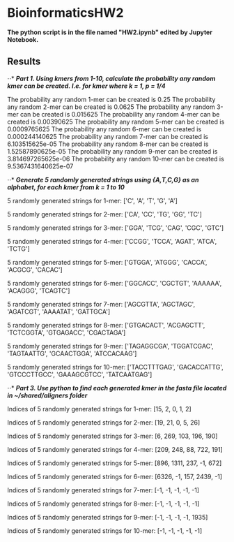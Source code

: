 # BioinformaticsHW2

**The python script is in the file named "HW2.ipynb" edited by Jupyter Notebook.**

## Results

⋅⋅* ***Part 1. Using kmers from 1-10, calculate the probability any random kmer can be created. I.e. for kmer where k = 1, p = 1/4***

The probability any random 1-mer can be created is 0.25
The probability any random 2-mer can be created is 0.0625
The probability any random 3-mer can be created is 0.015625
The probability any random 4-mer can be created is 0.00390625
The probability any random 5-mer can be created is 0.0009765625
The probability any random 6-mer can be created is 0.000244140625
The probability any random 7-mer can be created is 6.103515625e-05
The probability any random 8-mer can be created is 1.52587890625e-05
The probability any random 9-mer can be created is 3.814697265625e-06
The probability any random 10-mer can be created is 9.5367431640625e-07

⋅⋅* ***Generate 5 randomly generated strings using {A,T,C,G} as an alphabet, for each kmer from k = 1 to 10***

5 randomly generated strings for 1-mer:
\['C', 'A', 'T', 'G', 'A']

5 randomly generated strings for 2-mer:
\['CA', 'CC', 'TG', 'GG', 'TC']

5 randomly generated strings for 3-mer:
\['GGA', 'TCG', 'CAG', 'CGC', 'GTC']

5 randomly generated strings for 4-mer:
\['CCGG', 'TCCA', 'AGAT', 'ATCA', 'TCTG']

5 randomly generated strings for 5-mer:
\['GTGGA', 'ATGGG', 'CACCA', 'ACGCG', 'CACAC']

5 randomly generated strings for 6-mer:
\['GGCACC', 'CGCTGT', 'AAAAAA', 'ACAGGG', 'TCAGTC']

5 randomly generated strings for 7-mer:
\['AGCGTTA', 'AGCTAGC', 'AGATCGT', 'AAAATAT', 'GATTGCA']

5 randomly generated strings for 8-mer:
\['GTGACACT', 'ACGAGCTT', 'TCTCGGTA', 'GTGAGACC', 'CGACTAGA']

5 randomly generated strings for 9-mer:
\['TAGAGGCGA', 'TGGATCGAC', 'TAGTAATTG', 'GCAACTGGA', 'ATCCACAAG']

5 randomly generated strings for 10-mer:
\['TACCTTTGAG', 'GACACCATTG', 'GTCCCTTGCC', 'GAAAGCGTCC', 'TATCAATGAG']

⋅⋅* ***Part 3. Use python to find each generated kmer in the fasta file located in ~/shared/aligners folder***

Indices of 5 randomly generated strings for 1-mer:
\[15, 2, 0, 1, 2]

Indices of 5 randomly generated strings for 2-mer:
\[19, 21, 0, 5, 26]

Indices of 5 randomly generated strings for 3-mer:
\[6, 269, 103, 196, 190]

Indices of 5 randomly generated strings for 4-mer:
\[209, 248, 88, 722, 191]

Indices of 5 randomly generated strings for 5-mer:
\[896, 1311, 237, -1, 672]

Indices of 5 randomly generated strings for 6-mer:
\[6326, -1, 157, 2439, -1]

Indices of 5 randomly generated strings for 7-mer:
\[-1, -1, -1, -1, -1]

Indices of 5 randomly generated strings for 8-mer:
\[-1, -1, -1, -1, -1]

Indices of 5 randomly generated strings for 9-mer:
\[-1, -1, -1, -1, 1935]

Indices of 5 randomly generated strings for 10-mer:
\[-1, -1, -1, -1, -1]
